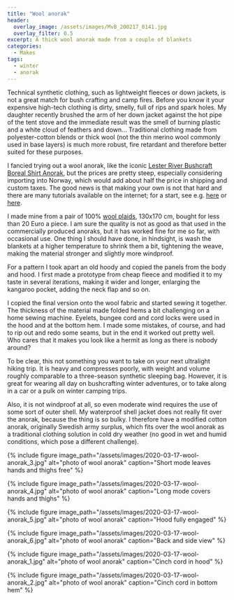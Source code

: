 ```yaml
---
title: "Wool anorak"
header:
  overlay_image: /assets/images/MvB_200217_0141.jpg
  overlay_filter: 0.5 
excerpt: A thick wool anorak made from a couple of blankets
categories:
  - Makes
tags:
  - winter 
  - anorak
---
```


Technical synthetic clothing, such as lightweight fleeces or down jackets, is not a great match for bush crafting and camp fires.
Before you know it your expensive high-tech clothing is dirty, smelly, full of rips and spark holes.
My daughter recently brushed the arm of her down jacket against the hot pipe of the tent stove and the immediate result was the smell of burning plastic and a white cloud of feathers and down...
Traditional clothing made from polyester-cotton blends or thick wool (not the thin merino wool commonly used in base layers) is much more robust, fire retardant and therefore better suited for these purposes.

I fancied trying out a wool anorak, like the iconic [Lester River Bushcraft Boreal Shirt Anorak](http://lrbushcraft.com/lester-river-bushcraft-100-wool-olive-green-boreal-shirt-anorak/), but the prices are pretty steep, especially considering importing into Norway, which would add about half the price in shipping and custom taxes.
The good news is that making your own is not that hard and there are many tutorials available on the internet; for a start, see e.g. [here](https://youtu.be/Ho7PnVhD4Q0) or [here](https://youtu.be/1Lgur8Edk9I).

I made mine from a pair of 100% [wool plaids](https://www.kid.no/stue/pledd/gol-ullpledd/130x170-cm-blaa-ullpledd/), 130x170 cm, bought for less than 20 Euro a piece.
I am sure the quality is not as good as that used in the commercially produced anoraks, but it has worked fine for me so far, with occasional use.
One thing I should have done, in hindsight, is wash the blankets at a higher temperature to shrink them a bit, tightening the weave, making the material stronger and slightly more windproof. 

For a pattern I took apart an old hoody and copied the panels from the body and hood.
I first made a prototype from cheap fleece and modified it to my taste in several iterations, making it wider and longer, enlarging the kangaroo pocket, adding the neck flap and so on.

I copied the final version onto the wool fabric and started sewing it together.
The thickness of the material made folded hems a bit challenging on a home sewing machine.
Eyelets, bungee cord and cord locks were used in the hood and at the bottom hem.
I made some mistakes, of course, and had to rip out and redo some seams, but in the end it worked out pretty well.
Who cares that it makes you look like a hermit as long as there is nobody around?

To be clear, this not something you want to take on your next ultralight hiking trip.
It is heavy and compresses poorly, with weight and volume roughly comparable to a three-season synthetic sleeping bag.
However, it is great for wearing all day on bushcrafting winter adventures, or to take along in a car or a pulk on winter camping trips.

Also, it is not windproof at all, so even moderate wind requires the use of some sort of outer shell.
My waterproof shell jacket does not really fit over the anorak, because the thing is  so bulky.
I therefore have a modified cotton anorak, originally Swedish army surplus, which fits over the wool anorak as a traditional clothing solution in cold dry weather (no good in wet and humid conditions, which pose a different challenge).   


{% include figure image_path="/assets/images/2020-03-17-wool-anorak_3.jpg" alt="photo of wool anorak" caption="Short mode leaves hands and thighs free" %}

{% include figure image_path="/assets/images/2020-03-17-wool-anorak_4.jpg" alt="photo of wool anorak" caption="Long mode covers hands and thighs" %}

{% include figure image_path="/assets/images/2020-03-17-wool-anorak_5.jpg" alt="photo of wool anorak" caption="Hood fully engaged" %}

{% include figure image_path="/assets/images/2020-03-17-wool-anorak_6.jpg" alt="photo of wool anorak" caption="Back and side view" %}

{% include figure image_path="/assets/images/2020-03-17-wool-anorak_1.jpg" alt="photo of wool anorak" caption="Cinch cord in hood" %}

{% include figure image_path="/assets/images/2020-03-17-wool-anorak_2.jpg" alt="photo of wool anorak" caption="Cinch cord in bottom hem" %}